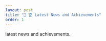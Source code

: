 ```yaml
---
layout: post
title: "🚀 🏆 Latest News and Achievements"
order: 1
---
```

latest news and achievements.
